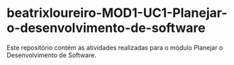 # beatrixloureiro-MOD1-UC1-Planejar-o-desenvolvimento-de-software
Este repositório contém as atividades realizadas para o módulo Planejar o Desenvolvimento de Software.
